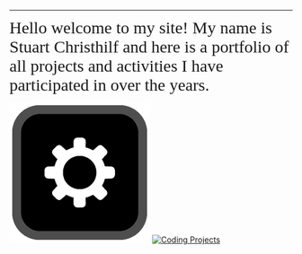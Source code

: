 
---

<span style="font-family: Comic Sans MS; font-size: 30px;">Hello welcome to my site! My name is Stuart Christhilf and here is a portfolio of all projects and activities I have participated in over the years.</span>

[![Engineering Projects](images/index/engineer.png)](Engineering.md)
<a href="coding.md">
    <img src="../images/index/code.jpg" alt="Coding Projects" width="250" >
</a>



